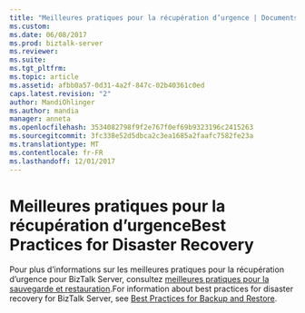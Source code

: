 ```yaml
---
title: "Meilleures pratiques pour la récupération d’urgence | Documents Microsoft"
ms.custom: 
ms.date: 06/08/2017
ms.prod: biztalk-server
ms.reviewer: 
ms.suite: 
ms.tgt_pltfrm: 
ms.topic: article
ms.assetid: afbb0a57-0d31-4a2f-847c-02b40361c0ed
caps.latest.revision: "2"
author: MandiOhlinger
ms.author: mandia
manager: anneta
ms.openlocfilehash: 3534082798f9f2e767f0ef69b9323196c2415263
ms.sourcegitcommit: 3fc338e52d5dbca2c3ea1685a2faafc7582fe23a
ms.translationtype: MT
ms.contentlocale: fr-FR
ms.lasthandoff: 12/01/2017
---
```

# <a name="best-practices-for-disaster-recovery"></a><span data-ttu-id="32d96-102">Meilleures pratiques pour la récupération d’urgence</span><span class="sxs-lookup"><span data-stu-id="32d96-102">Best Practices for Disaster Recovery</span></span>
<span data-ttu-id="32d96-103">Pour plus d’informations sur les meilleures pratiques pour la récupération d’urgence pour BizTalk Server, consultez [meilleures pratiques pour la sauvegarde et restauration](../core/best-practices-for-backup-and-restore.md).</span><span class="sxs-lookup"><span data-stu-id="32d96-103">For information about best practices for disaster recovery for BizTalk Server, see [Best Practices for Backup and Restore](../core/best-practices-for-backup-and-restore.md).</span></span>
